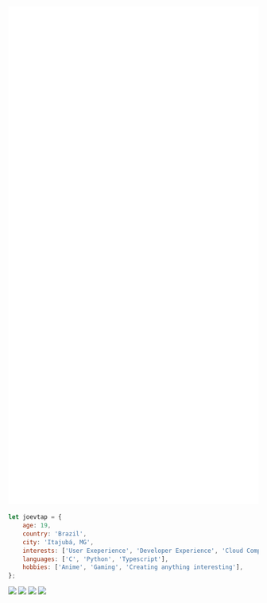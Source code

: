 <img src="./github-metrics.svg"/>


```javascript
let joevtap = {
    age: 19,
    country: 'Brazil',
    city: 'Itajubá, MG',
    interests: ['User Exeperience', 'Developer Experience', 'Cloud Computing', 'Edge Computing', 'DevOps', 'Cybersecurity'],
    languages: ['C', 'Python', 'Typescript'],
    hobbies: ['Anime', 'Gaming', 'Creating anything interesting'],
};
```

<a href = "mailto: joelvitortorres@gmail.com"><img src="https://img.shields.io/badge/-Gmail-%23EA4335?style=for-the-badge&logo=gmail&logoColor=white"></a>
<a href="https://www.linkedin.com/in/joevtap/" target="_blank"><img src="https://img.shields.io/badge/-LinkedIn-%230077B5?style=for-the-badge&logo=linkedin&logoColor=white"></a>
<a href="https://twitter.com/joevtap" target="_blank"><img src="https://img.shields.io/badge/-Twitter-%231DA1F2?style=for-the-badge&logo=twitter&logoColor=white"></a>
<a href="https://instagram.com/joevtap" target="_blank"><img src="https://img.shields.io/badge/-Instagram-%23E4405F?style=for-the-badge&logo=instagram&logoColor=white"></a>
